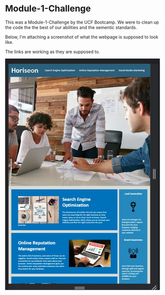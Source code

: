 # Module-1-Challenge
This was a Module-1-Challenge by the UCF Bootcamp. We were to clean up the code the the best of our abilities and the sementic standards.

Below, I'm attaching a screenshot of what the webpage is supposed to look like.

The links are working as they are supposed to.

![screenshot-of-the-webpage](assets\images\screenshot-of-the-page.JPG)